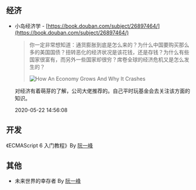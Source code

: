 ## 经济

- 小岛经济学 - [https://book.douban.com/subject/26897464/](https://book.douban.com/subject/26897464/)

  > 你一定非常想知道：通货膨胀到底是怎么来的？为什么中国要购买那么多的美国国债？扭转恶化的经济状况是该花钱，还是存钱？为什么有些国家很富有，而另外一些国家却很穷？席卷全球的经济危机又是怎么发生的？
  >
  > ![How An Economy Grows And Why It Crashes](https://static.yoouu.cn/imgs/doc/me/book/How%20An%20Economy%20Grows%20And%20Why%20It%20Crashes.jpg)

  对经济有着萌芽的了解，公司大佬推荐的。自己平时玩基金会去关注该方面的知识。

  2020-05-22 14:56:08

## 开发

《ECMAScript 6 入门教程》By [阮一峰](http://www.ruanyifeng.com/)

## 其他

- 未来世界的幸存者 By [阮一峰](http://www.ruanyifeng.com/)
